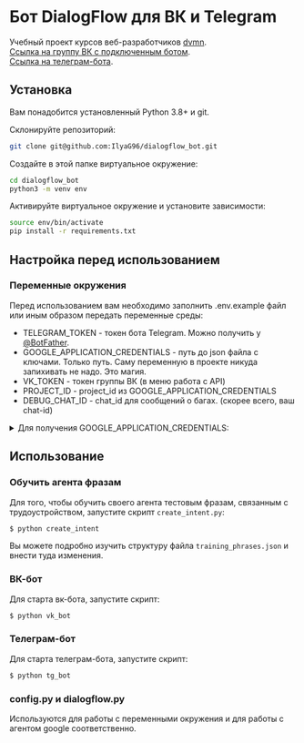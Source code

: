 # Бот DialogFlow для ВК и Telegram

Учебный проект курсов веб-разработчиков [dvmn](https://dvmn.org).  
[Ссылка на группу ВК с подключенным ботом](https://vk.com/club209738895).  
[Ссылка на телеграм-бота](t.me/dialogflow_test_devman_bot).  

## Установка
Вам понадобится установленный Python 3.8+ и git.

Склонируйте репозиторий:
```bash
git clone git@github.com:IlyaG96/dialogflow_bot.git
```

Создайте в этой папке виртуальное окружение:
```bash
cd dialogflow_bot
python3 -m venv env
```

Активируйте виртуальное окружение и установите зависимости:
```bash
source env/bin/activate
pip install -r requirements.txt
```

## Настройка перед использованием

### Переменные окружения

Перед использованием вам необходимо заполнить .env.example файл или иным образом передать переменные среды:
* TELEGRAM_TOKEN - токен бота Telegram. Можно получить у [@BotFather](https://t.me/BotFather).
* GOOGLE_APPLICATION_CREDENTIALS - путь до json файла с ключами. Только путь. Саму переменную в проекте никуда запихивать не надо. Это магия.
* VK_TOKEN - токен группы ВК (в меню работа с API)
* PROJECT_ID - project_id из GOOGLE_APPLICATION_CREDENTIALS
* DEBUG_CHAT_ID - chat_id для сообщений о багах. (скорее всего, ваш chat-id)


<details>
<summary>Для получения GOOGLE_APPLICATION_CREDENTIALS:</summary>

Для получения GOOGLE_APPLICATION_CREDENTIALS:
- [Создайте профиль в Google Cloud](https://cloud.google.com/dialogflow/docs/quick/setup)
- [Создайте агента](https://cloud.google.com/dialogflow/es/docs/quick/build-agent)
- [Создайте json с ключами и скопируйте его себе на компьютер](https://cloud.google.com/docs/authentication/getting-started)
</details>

## Использование


### Обучить агента фразам

Для того, чтобы обучить своего агента тестовым фразам, связанным с трудоустройством, запустите скрипт `create_intent.py`:
```bash
$ python create_intent
```
Вы можете подробно изучить структуру файла `training_phrases.json` и внести туда изменения.

### ВК-бот
Для старта вк-бота, запустите скрипт:
```bash
$ python vk_bot
```

### Телеграм-бот
Для старта телеграм-бота, запустите скрипт:
```bash
$ python tg_bot
```

### config.py и dialogflow.py 

Используются для работы с переменными окружения и для работы с агентом google соответственно.
